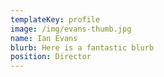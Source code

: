 ```yaml
---
templateKey: profile
image: /img/evans-thumb.jpg
name: Ian Evans
blurb: Here is a fantastic blurb
position: Director
---
```

